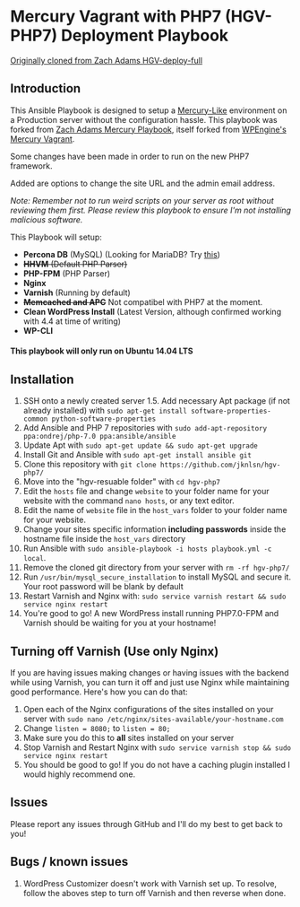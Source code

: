 # Mercury Vagrant with PHP7 (HGV-PHP7) Deployment Playbook

[Originally cloned from Zach Adams HGV-deploy-full](https://github.com/zach-adams/hgv-deploy-full/)

## Introduction

This Ansible Playbook is designed to setup a [Mercury-Like](https://github.com/wpengine/hgv/) environment on a Production server without the configuration hassle. This playbook was forked from [Zach Adams Mercury Playbook](https://github.com/zach-adams/hgv-deploy-full/), itself forked from [WPEngine's Mercury Vagrant](https://github.com/wpengine/hgv/). 

Some changes have been made in order to run on the new PHP7 framework.

Added are options to change the site URL and the admin email address.

*Note: Remember not to run weird scripts on your server as root without reviewing them first. Please review this playbook to ensure I'm not installing malicious software.*

This Playbook will setup:

- **Percona DB** (MySQL) (Looking for MariaDB? Try [this](https://github.com/xDae/hgv-deploy-full))
- ~~**HHVM** (Default PHP Parser)~~
- **PHP-FPM** (PHP Parser)
- **Nginx**
- **Varnish** (Running by default)
- ~~**Memcached and APC**~~ Not compatibel with PHP7 at the moment.
- **Clean WordPress Install** (Latest Version, although confirmed working with 4.4 at time of writing)
- **WP-CLI**

#### This playbook will only run on Ubuntu 14.04 LTS

## Installation

1. SSH onto a newly created server
1.5. Add necessary Apt package (if not already installed) with `sudo apt-get install software-properties-common python-software-properties`
2. Add Ansible and PHP 7 repositories with `sudo add-apt-repository ppa:ondrej/php-7.0 ppa:ansible/ansible`
3. Update Apt with `sudo apt-get update && sudo apt-get upgrade`
4. Install Git and Ansible with `sudo apt-get install ansible git`
5. Clone this repository with `git clone https://github.com/jknlsn/hgv-php7/`
6. Move into the "hgv-resuable folder" with `cd hgv-php7`
7. Edit the `hosts` file and change `website` to your folder name for your website with the command `nano hosts`, or any text editor.
8. Edit the name of `website` file in the `host_vars` folder to your folder name for your website.
9. Change your sites specific information **including passwords** inside the hostname file inside the `host_vars` directory
10. Run Ansible with `sudo ansible-playbook -i hosts playbook.yml -c local`.
11. Remove the cloned git directory from your server with `rm -rf hgv-php7/`
12. Run `/usr/bin/mysql_secure_installation` to install MySQL and secure it. Your root password will be blank by default
13. Restart Varnish and Nginx with: `sudo service varnish restart && sudo service nginx restart`
14. You're good to go! A new WordPress install running PHP7.0-FPM and Varnish should be waiting for you at your hostname!

## Turning off Varnish (Use only Nginx)

If you are having issues making changes or having issues with the backend while using Varnish, you can turn it off and just use Nginx while maintaining good performance. Here's how you can do that:

1. Open each of the Nginx configurations of the sites installed on your server with `sudo nano /etc/nginx/sites-available/your-hostname.com`
2. Change `listen = 8080;` to `listen = 80;` 
3. Make sure you do this to **all** sites installed on your server
4. Stop Varnish and Restart Nginx with `sudo service varnish stop && sudo service nginx restart`
5. You should be good to go! If you do not have a caching plugin installed I would highly recommend one.

## Issues

Please report any issues through GitHub and I'll do my best to get back to you!

## Bugs / known issues

1. WordPress Customizer doesn't work with Varnish set up. To resolve, follow the aboves step to turn off Varnish and then reverse when done.
